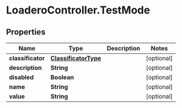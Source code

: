 # LoaderoController.TestMode

## Properties
Name | Type | Description | Notes
------------ | ------------- | ------------- | -------------
**classificator** | [**ClassificatorType**](ClassificatorType.md) |  | [optional] 
**description** | **String** |  | [optional] 
**disabled** | **Boolean** |  | [optional] 
**name** | **String** |  | [optional] 
**value** | **String** |  | [optional] 

